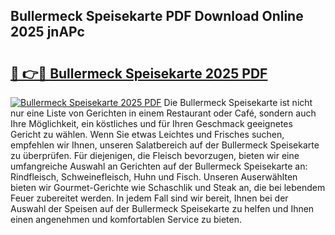 ## Bullermeck Speisekarte PDF Download Online 2025 jnAPc

# <h2><a href="http://gc7pmsv.nevu.top/?p=Bullermeck+Speisekarte">🔗 👉🔴 Bullermeck Speisekarte 2025 PDF</a></h2>

[![Bullermeck Speisekarte 2025 PDF](https://i.imgur.com/dBaPXMq.png)](http://gc7pmsv.nevu.top/?p=Bullermeck+Speisekarte)
Die Bullermeck Speisekarte ist nicht nur eine Liste von Gerichten in einem Restaurant oder Café, sondern auch Ihre Möglichkeit, ein köstliches und für Ihren Geschmack geeignetes Gericht zu wählen. Wenn Sie etwas Leichtes und Frisches suchen, empfehlen wir Ihnen, unseren Salatbereich auf der Bullermeck Speisekarte zu überprüfen. Für diejenigen, die Fleisch bevorzugen, bieten wir eine umfangreiche Auswahl an Gerichten auf der Bullermeck Speisekarte an: Rindfleisch, Schweinefleisch, Huhn und Fisch. Unseren Auserwählten bieten wir Gourmet-Gerichte wie Schaschlik und Steak an, die bei lebendem Feuer zubereitet werden. In jedem Fall sind wir bereit, Ihnen bei der Auswahl der Speisen auf der Bullermeck Speisekarte zu helfen und Ihnen einen angenehmen und komfortablen Service zu bieten.

